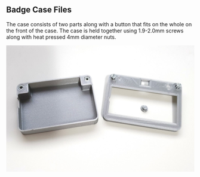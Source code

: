 ## Badge Case Files

The case consists of two parts along with a button that fits on the whole on the front of the case. The case is held together using 1.9-2.0mm screws along with heat pressed 4mm diameter nuts.

![Image](https://raw.githubusercontent.com/SensorDots/SocialDistancingBadge/master/case/case.jpg)
